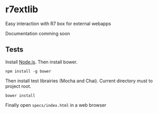 r7extlib
========

Easy interaction with R7 box for external webapps

Documentation comming soon

Tests
-----

Install [Node.js](http://nodejs.org). Then install bower.

```shell
npm install -g bower
```

Then install test librairies (Mocha and Chai). Current directory must to project
root.

```shell
bower install
```

Finally open `specs/index.html` in a web browser